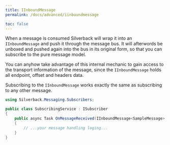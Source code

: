 ```yaml
---
title: IInboundMessage
permalink: /docs/advanced/iinboundmessage

toc: false
---
```


When a message is consumed Silverback will wrap it into an `IInboundMessage` and push it through the message bus. It will afterwords be unboxed and pushed again into the bus in its original form, so that you can subscribe to the pure message model.

You can anyhow take advantage of this internal mechanic to gain access to the transport information of the message, since the `IInboundMessage` holds all endpoint, offset and headers data.

Subscribing to the `IInboundMessage` works exactly the same as subscribing to any other message.

```c#
using Silverback.Messaging.Subscribers;

public class SubscribingService : ISubscriber
{
    public async Task OnMessageReceived(IInboundMessage<SampleMessage> message)
    {
        // ...your message handling loging...
    }
}
```